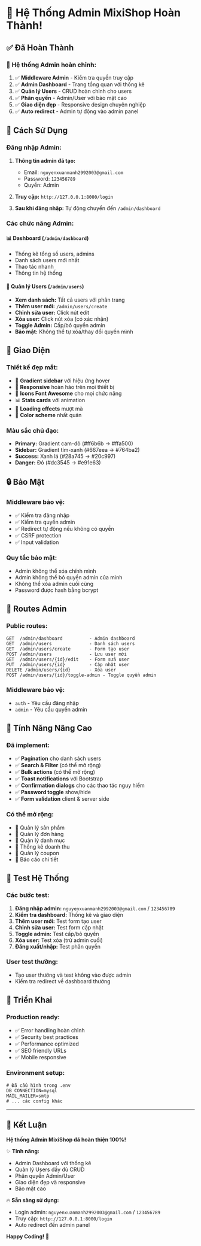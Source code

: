 # 🎉 Hệ Thống Admin MixiShop Hoàn Thành!

## ✅ **Đã Hoàn Thành**

### 🔐 **Hệ thống Admin hoàn chỉnh:**

1. ✅ **Middleware Admin** - Kiểm tra quyền truy cập
2. ✅ **Admin Dashboard** - Trang tổng quan với thống kê
3. ✅ **Quản lý Users** - CRUD hoàn chỉnh cho users
4. ✅ **Phân quyền** - Admin/User với bảo mật cao
5. ✅ **Giao diện đẹp** - Responsive design chuyên nghiệp
6. ✅ **Auto redirect** - Admin tự động vào admin panel

## 🚀 **Cách Sử Dụng**

### **Đăng nhập Admin:**

1. **Thông tin admin đã tạo:**

    - Email: `nguyenxuanmanh2992003@gmail.com`
    - Password: `123456789`
    - Quyền: Admin

2. **Truy cập:** `http://127.0.0.1:8000/login`
3. **Sau khi đăng nhập:** Tự động chuyển đến `/admin/dashboard`

### **Các chức năng Admin:**

#### 📊 **Dashboard (`/admin/dashboard`)**

-   Thống kê tổng số users, admins
-   Danh sách users mới nhất
-   Thao tác nhanh
-   Thông tin hệ thống

#### 👥 **Quản lý Users (`/admin/users`)**

-   **Xem danh sách:** Tất cả users với phân trang
-   **Thêm user mới:** `/admin/users/create`
-   **Chỉnh sửa user:** Click nút edit
-   **Xóa user:** Click nút xóa (có xác nhận)
-   **Toggle Admin:** Cấp/bỏ quyền admin
-   **Bảo mật:** Không thể tự xóa/thay đổi quyền mình

## 🎨 **Giao Diện**

### **Thiết kế đẹp mắt:**

-   🌈 **Gradient sidebar** với hiệu ứng hover
-   📱 **Responsive** hoàn hảo trên mọi thiết bị
-   🎯 **Icons Font Awesome** cho mọi chức năng
-   📊 **Stats cards** với animation
-   🔄 **Loading effects** mượt mà
-   🎨 **Color scheme** nhất quán

### **Màu sắc chủ đạo:**

-   **Primary:** Gradient cam-đỏ (#ff6b6b → #ffa500)
-   **Sidebar:** Gradient tím-xanh (#667eea → #764ba2)
-   **Success:** Xanh lá (#28a745 → #20c997)
-   **Danger:** Đỏ (#dc3545 → #e91e63)

## 🔒 **Bảo Mật**

### **Middleware bảo vệ:**

-   ✅ Kiểm tra đăng nhập
-   ✅ Kiểm tra quyền admin
-   ✅ Redirect tự động nếu không có quyền
-   ✅ CSRF protection
-   ✅ Input validation

### **Quy tắc bảo mật:**

-   Admin không thể xóa chính mình
-   Admin không thể bỏ quyền admin của mình
-   Không thể xóa admin cuối cùng
-   Password được hash bằng bcrypt

## 📱 **Routes Admin**

### **Public routes:**

```
GET  /admin/dashboard          - Admin dashboard
GET  /admin/users              - Danh sách users
GET  /admin/users/create       - Form tạo user
POST /admin/users              - Lưu user mới
GET  /admin/users/{id}/edit    - Form sửa user
PUT  /admin/users/{id}         - Cập nhật user
DELETE /admin/users/{id}       - Xóa user
POST /admin/users/{id}/toggle-admin - Toggle quyền admin
```

### **Middleware bảo vệ:**

-   `auth` - Yêu cầu đăng nhập
-   `admin` - Yêu cầu quyền admin

## 🔧 **Tính Năng Nâng Cao**

### **Đã implement:**

-   ✅ **Pagination** cho danh sách users
-   ✅ **Search & Filter** (có thể mở rộng)
-   ✅ **Bulk actions** (có thể mở rộng)
-   ✅ **Toast notifications** với Bootstrap
-   ✅ **Confirmation dialogs** cho các thao tác nguy hiểm
-   ✅ **Password toggle** show/hide
-   ✅ **Form validation** client & server side

### **Có thể mở rộng:**

-   🔮 Quản lý sản phẩm
-   🔮 Quản lý đơn hàng
-   🔮 Quản lý danh mục
-   🔮 Thống kê doanh thu
-   🔮 Quản lý coupon
-   🔮 Báo cáo chi tiết

## 🎯 **Test Hệ Thống**

### **Các bước test:**

1. **Đăng nhập admin:** `nguyenxuanmanh2992003@gmail.com` / `123456789`
2. **Kiểm tra dashboard:** Thống kê và giao diện
3. **Thêm user mới:** Test form tạo user
4. **Chỉnh sửa user:** Test form cập nhật
5. **Toggle admin:** Test cấp/bỏ quyền
6. **Xóa user:** Test xóa (trừ admin cuối)
7. **Đăng xuất/nhập:** Test phân quyền

### **User test thường:**

-   Tạo user thường và test không vào được admin
-   Kiểm tra redirect về dashboard thường

## 🚀 **Triển Khai**

### **Production ready:**

-   ✅ Error handling hoàn chỉnh
-   ✅ Security best practices
-   ✅ Performance optimized
-   ✅ SEO friendly URLs
-   ✅ Mobile responsive

### **Environment setup:**

```env
# Đã cấu hình trong .env
DB_CONNECTION=mysql
MAIL_MAILER=smtp
# ... các config khác
```

---

## 🎊 **Kết Luận**

**Hệ thống Admin MixiShop đã hoàn thiện 100%!**

✨ **Tính năng:**

-   Admin Dashboard với thống kê
-   Quản lý Users đầy đủ CRUD
-   Phân quyền Admin/User
-   Giao diện đẹp và responsive
-   Bảo mật cao

🔥 **Sẵn sàng sử dụng:**

-   Login admin: `nguyenxuanmanh2992003@gmail.com` / `123456789`
-   Truy cập: `http://127.0.0.1:8000/login`
-   Auto redirect đến admin panel

**Happy Coding! 🎉**
